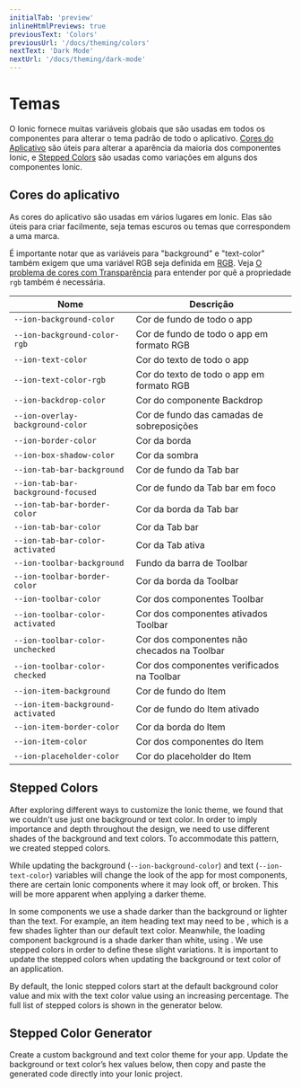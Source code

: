 ```yaml
---
initialTab: 'preview'
inlineHtmlPreviews: true
previousText: 'Colors'
previousUrl: '/docs/theming/colors'
nextText: 'Dark Mode'
nextUrl: '/docs/theming/dark-mode'
---
```


# Temas

O Ionic fornece muitas variáveis globais que são usadas em todos os componentes para alterar o tema padrão de todo o aplicativo. [Cores do Aplicativo](#application-colors) são úteis para alterar a aparência da maioria dos componentes Ionic, e [Stepped Colors](#stepped-colors) são usadas como variações em alguns dos componentes Ionic.

## Cores do aplicativo

As cores do aplicativo são usadas em vários lugares em Ionic. Elas são úteis para criar facilmente, seja temas escuros ou temas que correspondem a uma marca.

É importante notar que as variáveis para "background" e "text-color" também exigem que uma variável RGB seja definida em <a href="https://developer.mozilla.org/en-US/docs/Glossary/RGB" target="_blank">RGB</a>. Veja [O problema de cores com Transparência](./advanced#the-alpha-problem) para entender por quê a propriedade `rgb` também é necessária.

| Nome                               | Descrição                                   |
| ---------------------------------- | ------------------------------------------- |
| `--ion-background-color`           | Cor de fundo de todo o app                  |
| `--ion-background-color-rgb`       | Cor de fundo de todo o app em formato RGB   |
| `--ion-text-color`                 | Cor do texto de todo o app                  |
| `--ion-text-color-rgb`             | Cor do texto de todo o app em formato RGB   |
| `--ion-backdrop-color`             | Cor do componente Backdrop                  |
| `--ion-overlay-background-color`   | Cor de fundo das camadas de sobreposições   |
| `--ion-border-color`               | Cor da borda                                |
| `--ion-box-shadow-color`           | Cor da sombra                               |
| `--ion-tab-bar-background`         | Cor de fundo da Tab bar                     |
| `--ion-tab-bar-background-focused` | Cor de fundo da Tab bar em foco             |
| `--ion-tab-bar-border-color`       | Cor da borda da Tab bar                     |
| `--ion-tab-bar-color`              | Cor da Tab bar                              |
| `--ion-tab-bar-color-activated`    | Cor da Tab ativa                            |
| `--ion-toolbar-background`         | Fundo da barra de Toolbar                   |
| `--ion-toolbar-border-color`       | Cor da borda da Toolbar                     |
| `--ion-toolbar-color`              | Cor dos componentes Toolbar                 |
| `--ion-toolbar-color-activated`    | Cor dos componentes ativados Toolbar        |
| `--ion-toolbar-color-unchecked`    | Cor dos componentes não checados na Toolbar |
| `--ion-toolbar-color-checked`      | Cor dos componentes verificados na Toolbar  |
| `--ion-item-background`            | Cor de fundo do Item                        |
| `--ion-item-background-activated`  | Cor de fundo do Item ativado                |
| `--ion-item-border-color`          | Cor da borda do Item                        |
| `--ion-item-color`                 | Cor dos componentes do Item                 |
| `--ion-placeholder-color`          | Cor do placeholder do Item                  |


## Stepped Colors

After exploring different ways to customize the Ionic theme, we found that we couldn't use just one background or text color. In order to imply importance and depth throughout the design, we need to use different shades of the background and text colors. To accommodate this pattern, we created stepped colors.

While updating the background (`--ion-background-color`) and text (`--ion-text-color`) variables will change the look of the app for most components, there are certain Ionic components where it may look off, or broken. This will be more apparent when applying a darker theme.

In some components we use a shade darker than the background or lighter than the text. For example, an item heading text may need to be <code-color mode="md" value="#404040"></code-color>, which is a few shades lighter than our default text color. Meanwhile, the loading component background is a shade darker than white, using <code-color mode="md" value="#f2f2f2"></code-color>. We use stepped colors in order to define these slight variations. It is important to update the stepped colors when updating the background or text color of an application.</p>

<p>By default, the Ionic stepped colors start at the default background color value <code-color mode="md" value="#ffffff"></code-color> and mix with the text color value <code-color mode="md" value="#000000"></code-color> using an increasing percentage. The full list of stepped colors is shown in the generator below.</p>

<h2>Stepped Color Generator</h2>

<p>Create a custom background and text color theme for your app. Update the background or text color’s hex values below, then copy and paste the generated code directly into your Ionic project.</p>

<p><stepped-color-generator mode="md" no-prerender></stepped-color-generator></p>